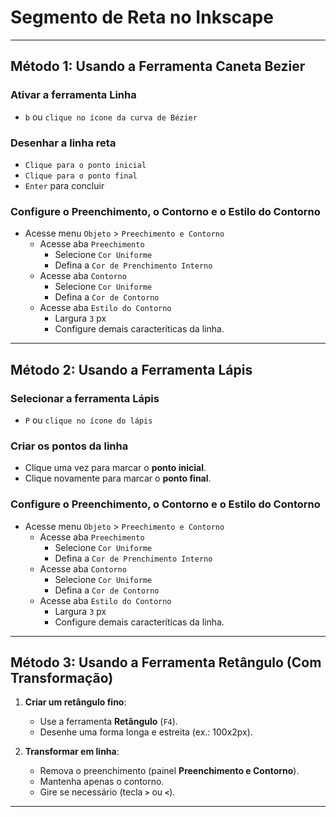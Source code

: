 # Segmento de Reta no Inkscape

---

## Método 1: Usando a Ferramenta Caneta Bezier  

### Ativar a ferramenta Linha
- `b` ou `clique no ícone da curva de Bézier`

### Desenhar a linha reta
- `Clique para o ponto inicial`
- `Clique para o ponto final`
- `Enter` para concluir

### Configure o Preenchimento, o Contorno e o Estilo do Contorno
- Acesse menu `Objeto` > `Preechimento e Contorno`
   - Acesse aba `Preechimento`
      - Selecione `Cor Uniforme`
      - Defina a `Cor de Prenchimento Interno`
   - Acesse aba `Contorno`
      - Selecione `Cor Uniforme`
      - Defina a `Cor de Contorno`
   - Acesse aba `Estilo do Contorno`
      - Largura `3` px
      - Configure demais caracteríticas da linha.


---

## Método 2: Usando a Ferramenta Lápis

### Selecionar a ferramenta Lápis
- `P` ou `clique no ícone do lápis`

### Criar os pontos da linha
- Clique uma vez para marcar o **ponto inicial**.
- Clique novamente para marcar o **ponto final**.

### Configure o Preenchimento, o Contorno e o Estilo do Contorno
- Acesse menu `Objeto` > `Preechimento e Contorno`
   - Acesse aba `Preechimento`
      - Selecione `Cor Uniforme`
      - Defina a `Cor de Prenchimento Interno`
   - Acesse aba `Contorno`
      - Selecione `Cor Uniforme`
      - Defina a `Cor de Contorno`
   - Acesse aba `Estilo do Contorno`
      - Largura `3` px
      - Configure demais caracteríticas da linha.

---

## **Método 3: Usando a Ferramenta Retângulo (Com Transformação)**  

1. **Criar um retângulo fino**:
   - Use a ferramenta **Retângulo** (`F4`).
   - Desenhe uma forma longa e estreita (ex.: 100x2px).

2. **Transformar em linha**:
   - Remova o preenchimento (painel **Preenchimento e Contorno**).
   - Mantenha apenas o contorno.
   - Gire se necessário (tecla **`>`** ou **`<`**).

---
